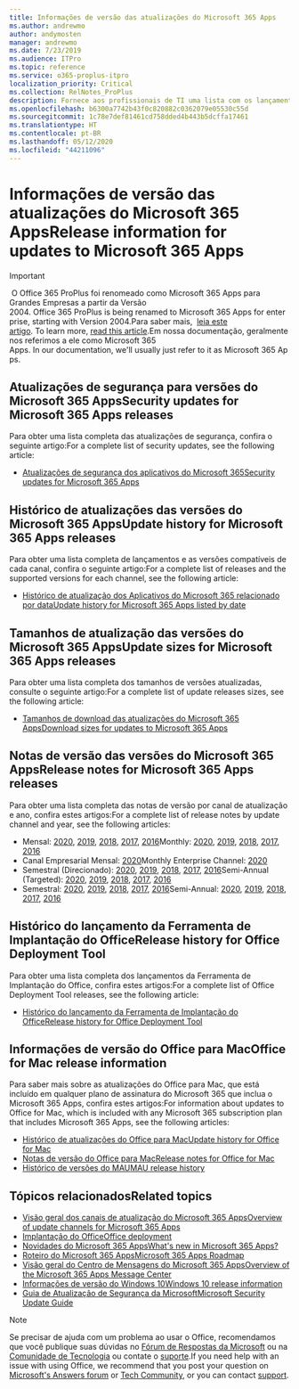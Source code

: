 ```yaml
---
title: Informações de versão das atualizações do Microsoft 365 Apps
ms.author: andrewmo
author: andymosten
manager: andrewmo
ms.date: 7/23/2019
ms.audience: ITPro
ms.topic: reference
ms.service: o365-proplus-itpro
localization_priority: Critical
ms.collection: RelNotes_ProPlus
description: Fornece aos profissionais de TI uma lista com os lançamentos mais recentes para o Microsoft 365 Apps para cada canal de atualização, e links para notas de versão e o histórico de atualizações
ms.openlocfilehash: b6300a7742b43f0c820882c0362079e05530c55d
ms.sourcegitcommit: 1c78e7def81461cd758dded4b443b5dcffa17461
ms.translationtype: HT
ms.contentlocale: pt-BR
ms.lasthandoff: 05/12/2020
ms.locfileid: "44211096"
---
```

# <a name="release-information-for-updates-to-microsoft-365-apps"></a><span data-ttu-id="6ad1a-103">Informações de versão das atualizações do Microsoft 365 Apps</span><span class="sxs-lookup"><span data-stu-id="6ad1a-103">Release information for updates to Microsoft 365 Apps</span></span>


> [!IMPORTANT]
><span data-ttu-id="6ad1a-104"> O Office 365 ProPlus foi renomeado como Microsoft 365 Apps para Grandes Empresas a partir da Versão 2004.</span><span class="sxs-lookup"><span data-stu-id="6ad1a-104"> Office 365 ProPlus is being renamed to Microsoft 365 Apps for enterprise, starting with Version 2004.</span></span><span data-ttu-id="6ad1a-105">Para saber mais,  [leia este artigo](https://go.microsoft.com/fwlink/p/?linkid=2123420).</span><span class="sxs-lookup"><span data-stu-id="6ad1a-105"> To learn more, [read this article](https://go.microsoft.com/fwlink/p/?linkid=2123420).</span></span><span data-ttu-id="6ad1a-106">Em nossa documentação, geralmente nos referimos a ele como Microsoft 365 Apps.</span><span class="sxs-lookup"><span data-stu-id="6ad1a-106"> In our documentation, we'll usually just refer to it as Microsoft 365 Apps.</span></span>


## <a name="security-updates-for-microsoft-365-apps-releases"></a><span data-ttu-id="6ad1a-107">Atualizações de segurança para versões do Microsoft 365 Apps</span><span class="sxs-lookup"><span data-stu-id="6ad1a-107">Security updates for Microsoft 365 Apps releases</span></span>

<span data-ttu-id="6ad1a-108">Para obter uma lista completa das atualizações de segurança, confira o seguinte artigo:</span><span class="sxs-lookup"><span data-stu-id="6ad1a-108">For a complete list of security updates, see the following article:</span></span>
 - [<span data-ttu-id="6ad1a-109">Atualizações de segurança dos aplicativos do Microsoft 365</span><span class="sxs-lookup"><span data-stu-id="6ad1a-109">Security updates for Microsoft 365 Apps</span></span>](microsoft365-apps-security-updates.md)


## <a name="update-history-for-microsoft-365-apps-releases"></a><span data-ttu-id="6ad1a-110">Histórico de atualizações das versões do Microsoft 365 Apps</span><span class="sxs-lookup"><span data-stu-id="6ad1a-110">Update history for Microsoft 365 Apps releases</span></span>

<span data-ttu-id="6ad1a-111">Para obter uma lista completa de lançamentos e as versões compatíveis de cada canal, confira o seguinte artigo:</span><span class="sxs-lookup"><span data-stu-id="6ad1a-111">For a complete list of releases and the supported versions for each channel, see the following article:</span></span>

- [<span data-ttu-id="6ad1a-112">Histórico de atualização dos Aplicativos do Microsoft 365 relacionado por data</span><span class="sxs-lookup"><span data-stu-id="6ad1a-112">Update history for Microsoft 365 Apps listed by date</span></span>](update-history-microsoft365-apps-by-date.md)


 ## <a name="update-sizes-for-microsoft-365-apps-releases"></a><span data-ttu-id="6ad1a-113">Tamanhos de atualização das versões do Microsoft 365 Apps</span><span class="sxs-lookup"><span data-stu-id="6ad1a-113">Update sizes for Microsoft 365 Apps releases</span></span>

<span data-ttu-id="6ad1a-114">Para obter uma lista completa dos tamanhos de versões atualizadas, consulte o seguinte artigo:</span><span class="sxs-lookup"><span data-stu-id="6ad1a-114">For a complete list of update releases sizes, see the following article:</span></span>
 - [<span data-ttu-id="6ad1a-115">Tamanhos de download das atualizações do Microsoft 365 Apps</span><span class="sxs-lookup"><span data-stu-id="6ad1a-115">Download sizes for updates to Microsoft 365 Apps</span></span>](download-sizes-microsoft365-apps-updates.md)

## <a name="release-notes-for-microsoft-365-apps-releases"></a><span data-ttu-id="6ad1a-116">Notas de versão das versões do Microsoft 365 Apps</span><span class="sxs-lookup"><span data-stu-id="6ad1a-116">Release notes for Microsoft 365 Apps releases</span></span>

<span data-ttu-id="6ad1a-117">Para obter uma lista completa das notas de versão por canal de atualização e ano, confira estes artigos:</span><span class="sxs-lookup"><span data-stu-id="6ad1a-117">For a complete list of release notes by update channel and year, see the following articles:</span></span>
 - <span data-ttu-id="6ad1a-118">Mensal: [2020](monthly-channel-2020.md), [2019](monthly-channel-2019.md), [2018](monthly-channel-2018.md), [2017](monthly-channel-2017.md), [2016](monthly-channel-2016.md)</span><span class="sxs-lookup"><span data-stu-id="6ad1a-118">Monthly: [2020](monthly-channel-2020.md), [2019](monthly-channel-2019.md), [2018](monthly-channel-2018.md), [2017](monthly-channel-2017.md), [2016](monthly-channel-2016.md)</span></span>
 - <span data-ttu-id="6ad1a-119">Canal Empresarial Mensal:  [2020](monthly-enterprise-channel-2020.md)</span><span class="sxs-lookup"><span data-stu-id="6ad1a-119">Monthly Enterprise Channel:  [2020](monthly-enterprise-channel-2020.md)</span></span>
 - <span data-ttu-id="6ad1a-120">Semestral (Direcionado): [2020](semi-annual-channel-targeted-2020.md), [2019](semi-annual-channel-targeted-2019.md), [2018](semi-annual-channel-targeted-2018.md), [2017](semi-annual-channel-targeted-2017.md), [2016](semi-annual-channel-targeted-2016.md)</span><span class="sxs-lookup"><span data-stu-id="6ad1a-120">Semi-Annual (Targeted): [2020](semi-annual-channel-targeted-2020.md), [2019](semi-annual-channel-targeted-2019.md), [2018](semi-annual-channel-targeted-2018.md), [2017](semi-annual-channel-targeted-2017.md), [2016](semi-annual-channel-targeted-2016.md)</span></span>
 - <span data-ttu-id="6ad1a-121">Semestral: [2020](semi-annual-channel-2020.md), [2019](semi-annual-channel-2019.md), [2018](semi-annual-channel-2018.md), [2017](semi-annual-channel-2017.md), [2016](semi-annual-channel-2016.md)</span><span class="sxs-lookup"><span data-stu-id="6ad1a-121">Semi-Annual: [2020](semi-annual-channel-2020.md), [2019](semi-annual-channel-2019.md), [2018](semi-annual-channel-2018.md), [2017](semi-annual-channel-2017.md), [2016](semi-annual-channel-2016.md)</span></span>

 ## <a name="release-history-for-office-deployment-tool"></a><span data-ttu-id="6ad1a-122">Histórico do lançamento da Ferramenta de Implantação do Office</span><span class="sxs-lookup"><span data-stu-id="6ad1a-122">Release history for Office Deployment Tool</span></span>
 <span data-ttu-id="6ad1a-123">Para obter uma lista completa dos lançamentos da Ferramenta de Implantação do Office, confira estes artigos:</span><span class="sxs-lookup"><span data-stu-id="6ad1a-123">For a complete list of Office Deployment Tool releases, see the following article:</span></span>
 - [<span data-ttu-id="6ad1a-124">Histórico do lançamento da Ferramenta de Implantação do Office</span><span class="sxs-lookup"><span data-stu-id="6ad1a-124">Release history for Office Deployment Tool</span></span>](ODT-release-history.md)

## <a name="office-for-mac-release-information"></a><span data-ttu-id="6ad1a-125">Informações de versão do Office para Mac</span><span class="sxs-lookup"><span data-stu-id="6ad1a-125">Office for Mac release information</span></span>

<span data-ttu-id="6ad1a-126">Para saber mais sobre as atualizações do Office para Mac, que está incluído em qualquer plano de assinatura do Microsoft 365 que inclua o Microsoft 365 Apps, confira estes artigos:</span><span class="sxs-lookup"><span data-stu-id="6ad1a-126">For information about updates to Office for Mac, which is included with any Microsoft 365 subscription plan that includes Microsoft 365 Apps, see the following articles:</span></span>
 - [<span data-ttu-id="6ad1a-127">Histórico de atualizações do Office para Mac</span><span class="sxs-lookup"><span data-stu-id="6ad1a-127">Update history for Office for Mac</span></span>](update-history-office-for-mac.md)
 - [<span data-ttu-id="6ad1a-128">Notas de versão do Office para Mac</span><span class="sxs-lookup"><span data-stu-id="6ad1a-128">Release notes for Office for Mac</span></span>](release-notes-office-for-mac.md)
 - [<span data-ttu-id="6ad1a-129">Histórico de versões do MAU</span><span class="sxs-lookup"><span data-stu-id="6ad1a-129">MAU release history</span></span>](release-history-microsoft-autoupdate.md)


## <a name="related-topics"></a><span data-ttu-id="6ad1a-130">Tópicos relacionados</span><span class="sxs-lookup"><span data-stu-id="6ad1a-130">Related topics</span></span>

- [<span data-ttu-id="6ad1a-131">Visão geral dos canais de atualização do Microsoft 365 Apps</span><span class="sxs-lookup"><span data-stu-id="6ad1a-131">Overview of update channels for Microsoft 365 Apps</span></span>](https://docs.microsoft.com/deployoffice/overview-of-update-channels-for-office-365-proplus)
- [<span data-ttu-id="6ad1a-132">Implantação do Office</span><span class="sxs-lookup"><span data-stu-id="6ad1a-132">Office deployment</span></span>](https://docs.microsoft.com/deployoffice/)
- [<span data-ttu-id="6ad1a-133">Novidades do Microsoft 365 Apps</span><span class="sxs-lookup"><span data-stu-id="6ad1a-133">What's new in Microsoft 365 Apps?</span></span>](https://support.office.com/article/95c8d81d-08ba-42c1-914f-bca4603e1426)
- [<span data-ttu-id="6ad1a-134">Roteiro do Microsoft 365 Apps</span><span class="sxs-lookup"><span data-stu-id="6ad1a-134">Microsoft 365 Apps Roadmap</span></span>](https://products.office.com/business/office-365-roadmap)
- [<span data-ttu-id="6ad1a-135">Visão geral do Centro de Mensagens do Microsoft 365 Apps</span><span class="sxs-lookup"><span data-stu-id="6ad1a-135">Overview of the Microsoft 365 Apps Message Center</span></span>](https://support.office.com/article/38fb3333-bfcc-4340-a37b-deda509c2093)
- [<span data-ttu-id="6ad1a-136">Informações de versão do Windows 10</span><span class="sxs-lookup"><span data-stu-id="6ad1a-136">Windows 10 release information</span></span>](https://www.microsoft.com/itpro/windows-10/release-information)
- [<span data-ttu-id="6ad1a-137">Guia de Atualização de Segurança da Microsoft</span><span class="sxs-lookup"><span data-stu-id="6ad1a-137">Microsoft Security Update Guide</span></span>](https://portal.msrc.microsoft.com/)

> [!NOTE]
> <span data-ttu-id="6ad1a-138">Se precisar de ajuda com um problema ao usar o Office, recomendamos que você publique suas dúvidas no [Fórum de Respostas da Microsoft](https://answers.microsoft.com/) ou na [Comunidade de Tecnologia](https://techcommunity.microsoft.com/) ou contate o [suporte](https://support.microsoft.com/contactus).</span><span class="sxs-lookup"><span data-stu-id="6ad1a-138">If you need help with an issue with using Office, we recommend that you post your question on [Microsoft's Answers forum](https://answers.microsoft.com/) or [Tech Community](https://techcommunity.microsoft.com/), or you can contact [support](https://support.microsoft.com/contactus).</span></span>
